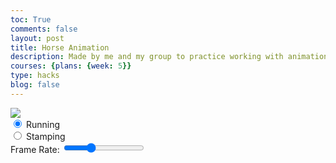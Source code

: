 ```yaml
---
toc: True
comments: false
layout: post
title: Horse Animation
description: Made by me and my group to practice working with animation in JavaScript.
courses: {plans: {week: 5}}
type: hacks
blog: false
---
```


<body>
    <div>
        <canvas id="spriteContainer"> <!-- Within the base div is a canvas. An HTML canvas is used only for graphics. It allows the user to access some basic functions related to the image created on the canvas (including animation) -->
            <img id="horseSprite" src="{{site.baseurl}}/images/horse.png">
        </canvas>
        <div id="controls"> <!--basic radio buttons as well as a range slider which can be used to check whether each individual animaiton works, and set its speed -->
            <input type="radio" name="animation" id="idle" checked>
            <label for="idle">Running</label><br>
            <input type="radio" name="animation" id="barking">
            <label for="barking">Stamping</label><br>
            <label for="framerate">Frame Rate:</label>
            <input type="range" name="slider" id="framerate" value="20" min="1" max="60">
        </div>
    </div>
</body>
<script>
    window.addEventListener('load', function () {
        const canvas = document.getElementById('spriteContainer');
        const ctx = canvas.getContext('2d');
        const SPRITE_WIDTH = 112;
        const SPRITE_HEIGHT = 84;
        const SCALE_FACTOR = 4;
        const FRAME_LIMIT = 6;
        let frameRate = 20;
        canvas.width = SPRITE_WIDTH * SCALE_FACTOR;
        canvas.height = SPRITE_HEIGHT * SCALE_FACTOR;
        class Horse {
            constructor() {
                this.image = document.getElementById("horseSprite");
                this.spriteWidth = SPRITE_WIDTH;
                this.spriteHeight = SPRITE_HEIGHT;
                this.width = this.spriteWidth;
                this.height = this.spriteHeight;
                this.x = 0;
                this.y = 0;
                this.scale = SCALE_FACTOR;
                this.minFrame = 0;
                this.maxFrame = FRAME_LIMIT;
                this.frameX = 0;
                this.frameY = 0;
            }
            draw(context) {
                context.drawImage(
                    this.image,
                    this.frameX * this.spriteWidth,
                    this.frameY * this.spriteHeight,
                    this.spriteWidth,
                    this.spriteHeight,
                    this.x,
                    this.y,
                    this.width * this.scale,
                    this.height * this.scale
                );
            }
            update() {
                if (this.frameX < this.maxFrame) {
                    this.frameX++;
                } else {
                    this.frameX = 0;
                }
            }
        }
        const horse = new Horse();
        // Add event listener to the parent container for event delegation
        const controls = document.getElementById('controls');
        controls.addEventListener('click', function (event) {
            if (event.target.tagName === 'INPUT') {
                const selectedAnimation = event.target.id;
                switch (selectedAnimation) {
                    case 'idle':
                        horse.frameY = 0;
                        break;
                    case 'barking':
                        horse.frameY = 1;
                        break;
                    default:
                        break;
                }
            }
        });
        function animate() {
    setTimeout(function () {
        ctx.clearRect(0, 0, canvas.width, canvas.height);
        horse.draw(ctx);
        horse.update();
        requestAnimationFrame(animate);
    }, 1000 / frameRate); // Calculate the delay based on desired frame rate
}
        animate();
    });
</script>